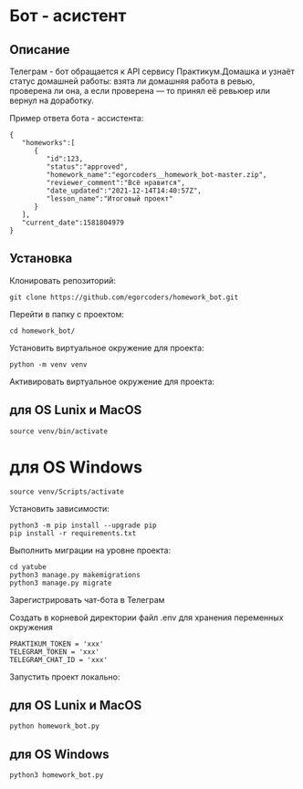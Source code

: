 # Бот - асистент
## Описание

Телеграм - бот обращается к API сервису Практикум.Домашка и узнаёт статус домашней работы: взята ли домашняя работа в ревью, проверена ли она, а если проверена — то принял её ревьюер или вернул на доработку.

Пример ответа бота - ассистента:

```
{
   "homeworks":[
      {
         "id":123,
         "status":"approved",
         "homework_name":"egorcoders__homework_bot-master.zip",
         "reviewer_comment":"Всё нравится",
         "date_updated":"2021-12-14T14:40:57Z",
         "lesson_name":"Итоговый проект"
      }
   ],
   "current_date":1581804979
}
```

## Установка
Клонировать репозиторий:

```
git clone https://github.com/egorcoders/homework_bot.git
```
Перейти в папку с проектом:

```
cd homework_bot/
```
Установить виртуальное окружение для проекта:

```
python -m venv venv
```
Активировать виртуальное окружение для проекта:

## для OS Lunix и MacOS
```
source venv/bin/activate
```

# для OS Windows
```
source venv/Scripts/activate
```
Установить зависимости:

```
python3 -m pip install --upgrade pip
pip install -r requirements.txt
```
Выполнить миграции на уровне проекта:

```
cd yatube
python3 manage.py makemigrations
python3 manage.py migrate
```
Зарегистрировать чат-бота в Телеграм

Создать в корневой директории файл .env для хранения переменных окружения

```
PRAKTIKUM_TOKEN = 'xxx'
TELEGRAM_TOKEN = 'xxx'
TELEGRAM_CHAT_ID = 'xxx'
```
Запустить проект локально:

## для OS Lunix и MacOS
```
python homework_bot.py
```

## для OS Windows
```
python3 homework_bot.py
```
